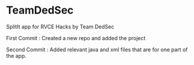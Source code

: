 # TeamDedSec
SplitIt app for RVCE Hacks by Team DedSec

First Commit : Created a new repo and added the project

Second Commit : Added relevant java and xml files that are for one part of the app. 
